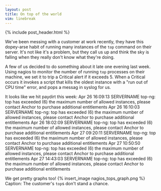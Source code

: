 ```yaml
---
layout: post
title: On top of the world
vim: linebreak
---
```


{% include post_header.html %}

We've been messing with a customer at work recently, they have this dopey-arse habit of running many instances of the `top` command on their server. It's not like it's a problem, but they call us up and think the sky is falling when they really don't know what they're doing.

A few of us decided to do something about it late one evening last week. Using nagios to monitor the number of running `top` processes on their machine, we set it to trip a Critical alert if it exceeds 5. When a Critical occurs it invokes a script that kills the oldest instance with a "run out of CPU time" error, and pops a messag in syslog for us.

It looks like we hit paydirt this week:
    Apr 26 16:09:13 SERVERNAME top-ng: top has exceeded (6) the maximum number of allowed instances, please contact Anchor to purchase additional entitlements
    Apr 26 16:10:03 SERVERNAME top-ng: top has exceeded (6) the maximum number of allowed instances, please contact Anchor to purchase additional entitlements
    Apr 26 18:02:09 SERVERNAME top-ng: top has exceeded (6) the maximum number of allowed instances, please contact Anchor to purchase additional entitlements
    Apr 27 09:20:11 SERVERNAME top-ng: top has exceeded (6) the maximum number of allowed instances, please contact Anchor to purchase additional entitlements
    Apr 27 10:50:50 SERVERNAME top-ng: top has exceeded (6) the maximum number of allowed instances, please contact Anchor to purchase additional entitlements
    Apr 27 14:43:03 SERVERNAME top-ng: top has exceeded (6) the maximum number of allowed instances, please contact Anchor to purchase additional entitlements

We get pretty graphs too!
{% insert_image nagios_tops_graph.png %}
Caption: The customer's `top`s don't stand a chance.
